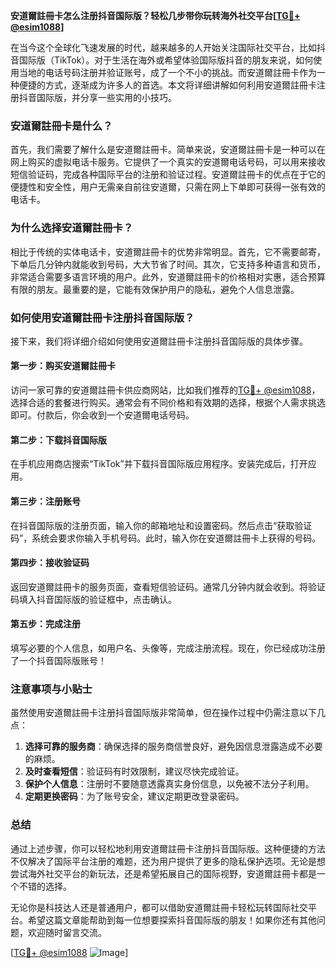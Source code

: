 **安道爾註冊卡怎么注册抖音国际版？轻松几步带你玩转海外社交平台[[TG💪+ @esim1088](https://t.me/s/esim1088)]**

在当今这个全球化飞速发展的时代，越来越多的人开始关注国际社交平台，比如抖音国际版（TikTok）。对于生活在海外或希望体验国际版抖音的朋友来说，如何使用当地的电话号码注册并验证账号，成了一个不小的挑战。而安道爾註冊卡作为一种便捷的方式，逐渐成为许多人的首选。本文将详细讲解如何利用安道爾註冊卡注册抖音国际版，并分享一些实用的小技巧。

### 安道爾註冊卡是什么？

首先，我们需要了解什么是安道爾註冊卡。简单来说，安道爾註冊卡是一种可以在网上购买的虚拟电话卡服务。它提供了一个真实的安道爾电话号码，可以用来接收短信验证码，完成各种国际平台的注册和验证过程。安道爾註冊卡的优点在于它的便捷性和安全性，用户无需亲自前往安道爾，只需在网上下单即可获得一张有效的电话卡。

### 为什么选择安道爾註冊卡？

相比于传统的实体电话卡，安道爾註冊卡的优势非常明显。首先，它不需要邮寄，下单后几分钟内就能收到号码，大大节省了时间。其次，它支持多种语言和货币，非常适合需要多语言环境的用户。此外，安道爾註冊卡的价格相对实惠，适合预算有限的朋友。最重要的是，它能有效保护用户的隐私，避免个人信息泄露。

### 如何使用安道爾註冊卡注册抖音国际版？

接下来，我们将详细介绍如何使用安道爾註冊卡注册抖音国际版的具体步骤。

#### 第一步：购买安道爾註冊卡

访问一家可靠的安道爾註冊卡供应商网站，比如我们推荐的[TG💪+ @esim1088](https://t.me/s/esim1088)，选择合适的套餐进行购买。通常会有不同价格和有效期的选择，根据个人需求挑选即可。付款后，你会收到一个安道爾电话号码。

#### 第二步：下载抖音国际版

在手机应用商店搜索“TikTok”并下载抖音国际版应用程序。安装完成后，打开应用。

#### 第三步：注册账号

在抖音国际版的注册页面，输入你的邮箱地址和设置密码。然后点击“获取验证码”，系统会要求你输入手机号码。此时，输入你在安道爾註冊卡上获得的号码。

#### 第四步：接收验证码

返回安道爾註冊卡的服务页面，查看短信验证码。通常几分钟内就会收到。将验证码填入抖音国际版的验证框中，点击确认。

#### 第五步：完成注册

填写必要的个人信息，如用户名、头像等，完成注册流程。现在，你已经成功注册了一个抖音国际版账号！

### 注意事项与小贴士

虽然使用安道爾註冊卡注册抖音国际版非常简单，但在操作过程中仍需注意以下几点：

1. **选择可靠的服务商**：确保选择的服务商信誉良好，避免因信息泄露造成不必要的麻烦。
2. **及时查看短信**：验证码有时效限制，建议尽快完成验证。
3. **保护个人信息**：注册时不要随意透露真实身份信息，以免被不法分子利用。
4. **定期更换密码**：为了账号安全，建议定期更改登录密码。

### 总结

通过上述步骤，你可以轻松地利用安道爾註冊卡注册抖音国际版。这种便捷的方法不仅解决了国际平台注册的难题，还为用户提供了更多的隐私保护选项。无论是想尝试海外社交平台的新玩法，还是希望拓展自己的国际视野，安道爾註冊卡都是一个不错的选择。

无论你是科技达人还是普通用户，都可以借助安道爾註冊卡轻松玩转国际社交平台。希望这篇文章能帮助到每一位想要探索抖音国际版的朋友！如果你还有其他问题，欢迎随时留言交流。

[[TG💪+ @esim1088](https://t.me/s/esim1088) ![Image](https://i.postimg.cc/4NQfJmqS/Snipaste-2025-05-13-00-14-12.png)]